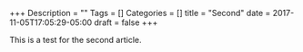 +++
Description = ""
Tags = []
Categories = []
title = "Second"
date = 2017-11-05T17:05:29-05:00
draft = false
+++

This is a test for the second article.